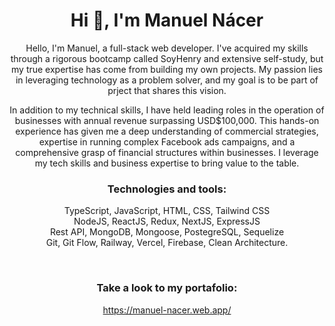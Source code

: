 <h1 align="center">Hi 👋, I'm Manuel Nácer</h1>
<p align="center">
  Hello, I'm Manuel, a full-stack web developer. I've acquired my skills through a rigorous bootcamp called SoyHenry and extensive self-study, but my true expertise has come from building my own projects. My passion lies in leveraging technology as a problem solver, and my goal is to be part of prject that shares this vision.
</p>
<p align="center">
  In addition to my technical skills, I have held leading roles in the operation of businesses with annual revenue surpassing USD$100,000. This hands-on experience has given me a deep understanding of commercial strategies, expertise in running complex Facebook ads campaigns, and a comprehensive grasp of financial structures within businesses. I leverage my tech skills and business expertise to bring value to the table.
</p>


<h3 align="center">Technologies and tools:</h3>
<p align="center">
TypeScript, JavaScript, HTML, CSS, Tailwind CSS <br>
NodeJS, ReactJS, Redux, NextJS, ExpressJS <br>
Rest API, MongoDB, Mongoose, PostegreSQL, Sequelize <br>
Git, Git Flow, Railway, Vercel, Firebase, Clean Architecture.
  </p>
<br>

<h3 align="center">Take a look to my portafolio:</h3>
<a href="https://manuel-nacer.web.app/" target="_blank" rel="noreferrer"><p align="center">https://manuel-nacer.web.app/ </p></a> 
